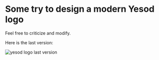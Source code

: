 # Some try to design a modern Yesod logo

Feel free to criticize and modify.

Here is the last version:

![yesod logo last version](https://github.com/yogsototh/yesod_logo/raw/blocks/yesod_logo.png)
